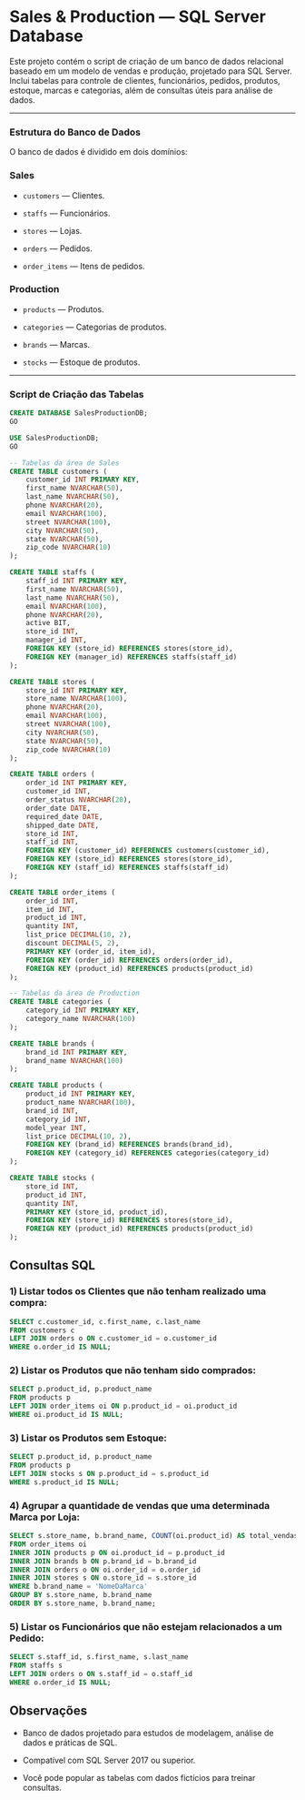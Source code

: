 # Sales & Production — SQL Server Database

Este projeto contém o script de criação de um banco de dados relacional baseado em um modelo de vendas e produção, projetado para SQL Server. Inclui tabelas para controle de clientes, funcionários, pedidos, produtos, estoque, marcas e categorias, além de consultas úteis para análise de dados.

---


### Estrutura do Banco de Dados

O banco de dados é dividido em dois domínios:

### Sales
- `customers` — Clientes.

- `staffs` — Funcionários.

- `stores` — Lojas.

- `orders` — Pedidos.

- `order_items` — Itens de pedidos.

### Production

- `products` — Produtos.

- `categories` — Categorias de produtos.

- `brands` — Marcas.

- `stocks` — Estoque de produtos.

---

### Script de Criação das Tabelas

```sql
CREATE DATABASE SalesProductionDB;
GO

USE SalesProductionDB;
GO

-- Tabelas da área de Sales
CREATE TABLE customers (
    customer_id INT PRIMARY KEY,
    first_name NVARCHAR(50),
    last_name NVARCHAR(50),
    phone NVARCHAR(20),
    email NVARCHAR(100),
    street NVARCHAR(100),
    city NVARCHAR(50),
    state NVARCHAR(50),
    zip_code NVARCHAR(10)
);

CREATE TABLE staffs (
    staff_id INT PRIMARY KEY,
    first_name NVARCHAR(50),
    last_name NVARCHAR(50),
    email NVARCHAR(100),
    phone NVARCHAR(20),
    active BIT,
    store_id INT,
    manager_id INT,
    FOREIGN KEY (store_id) REFERENCES stores(store_id),
    FOREIGN KEY (manager_id) REFERENCES staffs(staff_id)
);

CREATE TABLE stores (
    store_id INT PRIMARY KEY,
    store_name NVARCHAR(100),
    phone NVARCHAR(20),
    email NVARCHAR(100),
    street NVARCHAR(100),
    city NVARCHAR(50),
    state NVARCHAR(50),
    zip_code NVARCHAR(10)
);

CREATE TABLE orders (
    order_id INT PRIMARY KEY,
    customer_id INT,
    order_status NVARCHAR(20),
    order_date DATE,
    required_date DATE,
    shipped_date DATE,
    store_id INT,
    staff_id INT,
    FOREIGN KEY (customer_id) REFERENCES customers(customer_id),
    FOREIGN KEY (store_id) REFERENCES stores(store_id),
    FOREIGN KEY (staff_id) REFERENCES staffs(staff_id)
);

CREATE TABLE order_items (
    order_id INT,
    item_id INT,
    product_id INT,
    quantity INT,
    list_price DECIMAL(10, 2),
    discount DECIMAL(5, 2),
    PRIMARY KEY (order_id, item_id),
    FOREIGN KEY (order_id) REFERENCES orders(order_id),
    FOREIGN KEY (product_id) REFERENCES products(product_id)
);

-- Tabelas da área de Production
CREATE TABLE categories (
    category_id INT PRIMARY KEY,
    category_name NVARCHAR(100)
);

CREATE TABLE brands (
    brand_id INT PRIMARY KEY,
    brand_name NVARCHAR(100)
);

CREATE TABLE products (
    product_id INT PRIMARY KEY,
    product_name NVARCHAR(100),
    brand_id INT,
    category_id INT,
    model_year INT,
    list_price DECIMAL(10, 2),
    FOREIGN KEY (brand_id) REFERENCES brands(brand_id),
    FOREIGN KEY (category_id) REFERENCES categories(category_id)
);

CREATE TABLE stocks (
    store_id INT,
    product_id INT,
    quantity INT,
    PRIMARY KEY (store_id, product_id),
    FOREIGN KEY (store_id) REFERENCES stores(store_id),
    FOREIGN KEY (product_id) REFERENCES products(product_id)
);
```

  
<!-- Espaço adicionado para organização e clareza -->
## Consultas SQL

### 1) Listar todos os Clientes que não tenham realizado uma compra:
```sql
SELECT c.customer_id, c.first_name, c.last_name
FROM customers c
LEFT JOIN orders o ON c.customer_id = o.customer_id
WHERE o.order_id IS NULL;
```



### 2) Listar os Produtos que não tenham sido comprados:

```sql
SELECT p.product_id, p.product_name
FROM products p
LEFT JOIN order_items oi ON p.product_id = oi.product_id
WHERE oi.product_id IS NULL;
```

### 3) Listar os Produtos sem Estoque:

```sql
SELECT p.product_id, p.product_name
FROM products p
LEFT JOIN stocks s ON p.product_id = s.product_id
WHERE s.product_id IS NULL;
```

### 4) Agrupar a quantidade de vendas que uma determinada Marca por Loja:

```sql
SELECT s.store_name, b.brand_name, COUNT(oi.product_id) AS total_vendas
FROM order_items oi
INNER JOIN products p ON oi.product_id = p.product_id
INNER JOIN brands b ON p.brand_id = b.brand_id
INNER JOIN orders o ON oi.order_id = o.order_id
INNER JOIN stores s ON o.store_id = s.store_id
WHERE b.brand_name = 'NomeDaMarca'
GROUP BY s.store_name, b.brand_name
ORDER BY s.store_name, b.brand_name;
```

### 5) Listar os Funcionários que não estejam relacionados a um Pedido:

```sql
SELECT s.staff_id, s.first_name, s.last_name
FROM staffs s
LEFT JOIN orders o ON s.staff_id = o.staff_id
WHERE o.order_id IS NULL;
```


## Observações
- Banco de dados projetado para estudos de modelagem, análise de dados e práticas de SQL.

- Compatível com SQL Server 2017 ou superior.

- Você pode popular as tabelas com dados fictícios para treinar consultas.